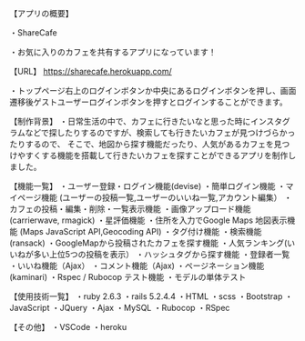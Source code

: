 【アプリの概要】

・ShareCafe

・お気に入りのカフェを共有するアプリになっています！

【URL】
https://sharecafe.herokuapp.com/

・トップページ右上のログインボタンか中央にあるログインボタンを押し、画面遷移後ゲストユーザーログインボタンを押すとログインすることができます。

【制作背景】
・日常生活の中で、カフェに行きたいなと思った時にインスタグラムなどで探したりするのですが、検索しても行きたいカフェが見つけづらかったりするので、
 そこで、地図から探す機能だったり、人気があるカフェを見つけやすくする機能を搭載して行きたいカフェを探すことができるアプリを制作しました。

【機能一覧】
・ユーザー登録・ログイン機能(devise)
・簡単ログイン機能
・マイページ機能 (ユーザーの投稿一覧,ユーザーのいいね一覧,アカウント編集）
・カフェの投稿・編集・削除・一覧表示機能
・画像アップロード機能(carrierwave, rmagick)
・星評価機能
・住所を入力でGoogle Maps 地図表示機能 (Maps JavaScript API,Geocoding API)
・タグ付け機能
・検索機能 (ransack)
・GoogleMapから投稿されたカフェを探す機能
・人気ランキング(いいねが多い上位5つの投稿を表示）
・ハッシュタグから探す機能
・登録者一覧
・いいね機能（Ajax）
・コメント機能（Ajax)
・ページネーション機能(kaminari)
・Rspec / Rubocop テスト機能
・モデルの単体テスト


【使用技術一覧】
・ruby 2.6.3
・rails 5.2.4.4
・HTML
・scss
・Bootstrap
・JavaScript
・JQuery
・Ajax
・MySQL
・Rubocop
・RSpec

【その他】
・VSCode
・heroku
